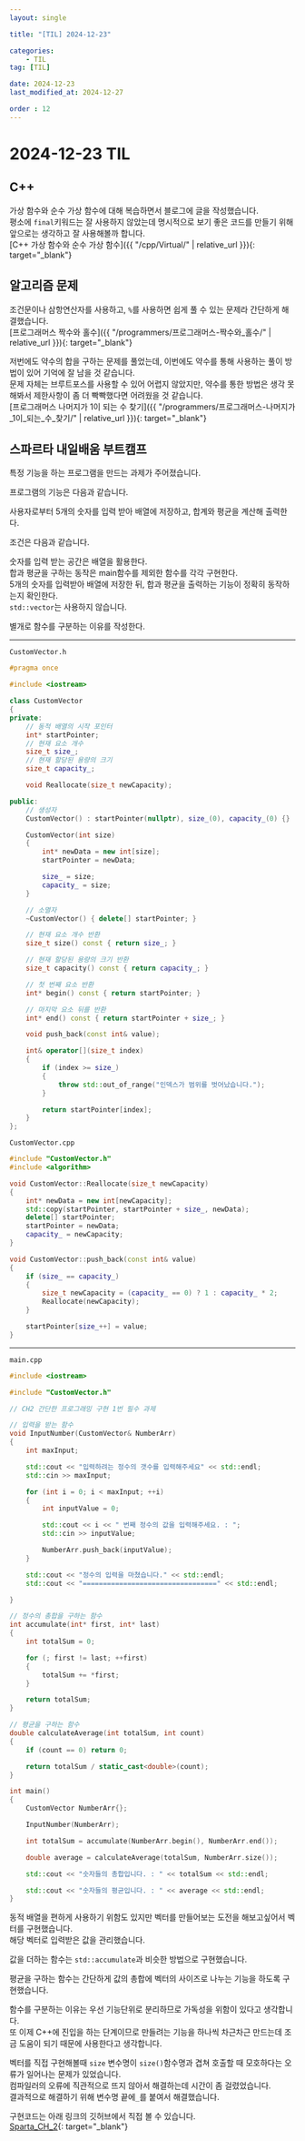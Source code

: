 ```yaml
---
layout: single

title: "[TIL] 2024-12-23"

categories:
    - TIL
tag: [TIL]

date: 2024-12-23
last_modified_at: 2024-12-27

order : 12
---
```


# 2024-12-23 TIL

## C++

가상 함수와 순수 가상 함수에 대해 복습하면서 블로그에 글을 작성했습니다.  
평소에 `final`키워드는 잘 사용하지 않았는데 명시적으로 보기 좋은 코드를 만들기 위해 앞으로는 생각하고 잘 사용해볼까 합니다.  
[C++ 가상 함수와 순수 가상 함수]({{ "/cpp/Virtual/" | relative_url }}){: target="_blank"}

## 알고리즘 문제

조건문이나 삼항연산자를 사용하고, `%`를 사용하면 쉽게 풀 수 있는 문제라 간단하게 해결했습니다.  
[프로그래머스 짝수와 홀수]({{ "/programmers/프로그래머스-짝수와_홀수/" | relative_url }}){: target="_blank"}

저번에도 약수의 합을 구하는 문제를 풀었는데, 이번에도 약수를 통해 사용하는 풀이 방법이 있어 기억에 잘 남을 것 같습니다.  
문제 자체는 브루트포스를 사용할 수 있어 어렵지 않았지만, 약수를 통한 방법은 생각 못해봐서 제한사항이 좀 더 빡빡했다면 어려웠을 것 같습니다.  
[프로그래머스 나머지가 1이 되는 수 찾기]({{ "/programmers/프로그래머스-나머지가_1이_되는_수_찾기/" | relative_url }}){: target="_blank"}

## 스파르타 내일배움 부트캠프

특정 기능을 하는 프로그램을 만드는 과제가 주어졌습니다.  

프로그램의 기능은 다음과 같습니다.

사용자로부터 5개의 숫자를 입력 받아 배열에 저장하고, 합계와 평균을 계산해 출력한다.

조건은 다음과 같습니다.

숫자를 입력 받는 공간은 배열을 활용한다.  
합과 평균을 구하는 동작은 main함수를 제외한 함수를 각각 구현한다.  
5개의 숫자를 입력받아 배열에 저장한 뒤, 합과 평균을 출력하는 기능이 정확히 동작하는지 확인한다.  
`std::vector`는 사용하지 않습니다.

별개로 함수를 구분하는 이유를 작성한다.

---

`CustomVector.h`

```cpp
#pragma once

#include <iostream>

class CustomVector
{
private:
	// 동적 배열의 시작 포인터
	int* startPointer;
	// 현재 요소 개수
	size_t size_;
	// 현재 할당된 용량의 크기
	size_t capacity_;

	void Reallocate(size_t newCapacity);

public:
	// 생성자
	CustomVector() : startPointer(nullptr), size_(0), capacity_(0) {}

	CustomVector(int size)
	{
		int* newData = new int[size];
		startPointer = newData;

		size_ = size;
		capacity_ = size;
	}

	// 소멸자
	~CustomVector() { delete[] startPointer; }

	// 현재 요소 개수 반환
	size_t size() const { return size_; }

	// 현재 할당된 용량의 크기 반환
	size_t capacity() const { return capacity_; }

	// 첫 번째 요소 반환
	int* begin() const { return startPointer; }

	// 마지막 요소 뒤를 반환
	int* end() const { return startPointer + size_; }

	void push_back(const int& value);

	int& operator[](size_t index)
	{
		if (index >= size_)
		{
			throw std::out_of_range("인덱스가 범위를 벗어났습니다.");
		}

		return startPointer[index];
	}
};
```

`CustomVector.cpp`

```cpp
#include "CustomVector.h"
#include <algorithm>

void CustomVector::Reallocate(size_t newCapacity)
{
	int* newData = new int[newCapacity];
	std::copy(startPointer, startPointer + size_, newData);
	delete[] startPointer;
	startPointer = newData;
	capacity_ = newCapacity;
}

void CustomVector::push_back(const int& value)
{
	if (size_ == capacity_)
	{
		size_t newCapacity = (capacity_ == 0) ? 1 : capacity_ * 2;
		Reallocate(newCapacity);
	}

	startPointer[size_++] = value;
}
```

---

`main.cpp`

```cpp
#include <iostream>

#include "CustomVector.h"

// CH2 간단한 프로그래밍 구현 1번 필수 과제

// 입력을 받는 함수
void InputNumber(CustomVector& NumberArr)
{
	int maxInput;

	std::cout << "입력하려는 정수의 갯수를 입력해주세요" << std::endl;
	std::cin >> maxInput;

	for (int i = 0; i < maxInput; ++i)
	{
		int inputValue = 0;

		std::cout << i << " 번째 정수의 값을 입력해주세요. : ";
		std::cin >> inputValue;

		NumberArr.push_back(inputValue);
	}

	std::cout << "정수의 입력을 마쳤습니다." << std::endl;
	std::cout << "=================================" << std::endl;

}

// 정수의 총합을 구하는 함수
int accumulate(int* first, int* last)
{
	int totalSum = 0;

	for (; first != last; ++first)
	{
		totalSum += *first;
	}

	return totalSum;
}

// 평균을 구하는 함수
double calculateAverage(int totalSum, int count)
{
	if (count == 0) return 0;

	return totalSum / static_cast<double>(count);
}

int main()
{
	CustomVector NumberArr{};

	InputNumber(NumberArr);

	int totalSum = accumulate(NumberArr.begin(), NumberArr.end());

	double average = calculateAverage(totalSum, NumberArr.size());

	std::cout << "숫자들의 총합입니다. : " << totalSum << std::endl;

	std::cout << "숫자들의 평균입니다. : " << average << std::endl;
}
```

동적 배열을 편하게 사용하기 위함도 있지만 벡터를 만들어보는 도전을 해보고싶어서 벡터를 구현했습니다.  
해당 벡터로 입력받은 값을 관리했습니다.

값을 더하는 함수는 `std::accumulate`과 비슷한 방법으로 구현했습니다.

평균을 구하는 함수는 간단하게 값의 총합에 벡터의 사이즈로 나누는 기능을 하도록 구현했습니다.

함수를 구분하는 이유는 우선 기능단위로 분리하므로 가독성을 위함이 있다고 생각합니다.  
또 이제 C++에 진입을 하는 단계이므로 만들려는 기능을 하나씩 차근차근 만드는데 조금 도움이 되기 때문에 사용한다고 생각합니다.

벡터를 직접 구현해볼때 `size` 변수명이 `size()`함수명과 겹쳐 호출할 때 모호하다는 오류가 일어나는 문제가 있었습니다.  
컴파일러의 오류에 직관적으로 뜨지 않아서 해결하는데 시간이 좀 걸렸었습니다.  
결과적으로 해결하기 위해 변수명 끝에`_`를 붙여서 해결했습니다.

구현코드는 아래 링크의 깃허브에서 직접 볼 수 있습니다.  
[Sparta_CH_2](https://github.com/SeonBab/Sparta){: target="_blank"}